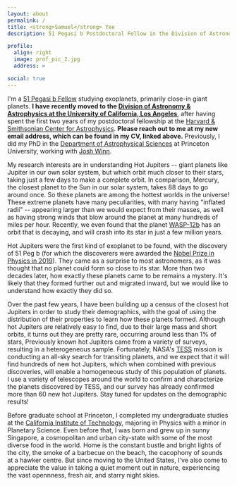 ```yaml
---
layout: about
permalink: /
title: <strong>Samuel</strong> Yee
description: 51 Pegasi b Postdoctoral Fellow in the Division of Astronomy and Astrophysics at the University of California, Los Angeles

profile:
  align: right
  image: prof_pic_2.jpg
  address: >

social: true
---
```


I'm a [51 Pegasi b Fellow](https://hsfoundation.org/programs/science/51-pegasi-b-fellowship) studying exoplanets, primarily close-in giant planets.
**I have recently moved to the [Division of Astronomy & Astrophysics at the University of California, Los Angeles](https://www.astro.ucla.edu/)**,
after having spent the first two years of my postdoctoral fellowship at the [Harvard & Smithsonian Center for Astrophysics](https://cfa.harvard.edu).
**Please reach out to me at my new email address, which can be found in my CV, linked above.**
Previously, I did my PhD in the [Department of Astrophysical Sciences](https://www.astro.princeton.edu) at Princeton University, working with [Josh Winn](https://web.astro.princeton.edu/people/joshua-winn).

My research interests are in understanding Hot Jupiters -- giant planets like Jupiter in our own solar system, but which orbit much closer to their stars, taking just a few days to make a complete orbit.
In comparison, Mercury, the closest planet to the Sun in our solar system, takes 88 days to go around once.
So these planets are among the hottest worlds in the universe!
These extreme planets have many peculiarities, with many having "inflated radii" -- appearing larger than we would expect from their masses, as well as having strong winds that blow around the planet at many hundreds of miles per hour.
Recently, we even found that the planet [WASP-12b](https://arxiv.org/abs/1911.09131) has an orbit that is decaying, and will crash into its star in just a few million years.

Hot Jupiters were the first kind of exoplanet to be found, with the discovery of 51 Peg b (for which the discoverers were awarded the [Nobel Prize in Physics in 2019](https://www.nobelprize.org/prizes/physics/2019/summary/)).
They came as a surprise to most astronomers, as it was thought that no planet could form so close to its star.
More than two decades later, how exactly these planets came to be remains a mystery.
It's likely that they formed further out and migrated inward, but we would like to understand how exactly they did so.

Over the past few years, I have been building up a census of the closest hot Jupiters in order to study their demographics, with the goal of using the distribution of their properties to learn how these planets formed.
Although hot Jupiters are relatively easy to find, due to their large mass and short orbits, it turns out they are pretty rare, occurring around less than 1% of stars, 
Previously known hot Jupiters came from a variety of surveys, resulting in a
heterogeneous sample.
Fortunately, NASA's [TESS](https://tess.gsfc.nasa.gov/) mission is conducting an all-sky search for transiting planets, and we expect that it will find hundreds of new hot Jupiters, which when combined with previous discoveries, will enable a homogeneous study of this population of planets.
I use a variety of telescopes around the world to confirm and characterize the planets discovered by TESS, and our survey has already confirmed more than 60 new hot Jupiters.
Stay tuned for updates on the demographic results!

Before graduate school at Princeton, I completed my undergraduate studies at the [California Institute of Technology](https://www.caltech.edu), majoring in Physics with a minor in Planetary Science. Even before that, I was born and grew up in sunny Singapore, a cosmopolitan and urban city-state with some of the most diverse food in the world. Home is the constant bustle and bright lights of the city, the smoke of a barbecue on the beach, the cacophony of sounds at a hawker centre. But since moving to the United States, I've also come to appreciate the value in taking a quiet moment out in nature, experiencing the vast opennness, fresh air, and starry night skies.
